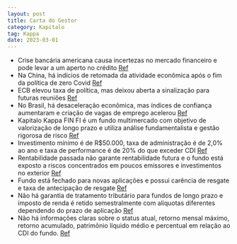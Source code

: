 ```yaml
---
layout: post
title: Carta do Gestor
category: Kapitalo
tag: Kappa
date: 2023-03-01
---
```


- Crise bancária americana causa incertezas no mercado financeiro e pode levar a um aperto no crédito
<a href="#" onclick="search_on_pdf('Cenário Ao longo do mês, a crise bancária americana movimentou os mercados e gerou mais incertezas ')">Ref</a>
- Na China, há indícios de retomada da atividade econômica após o fim da política de zero Covid
<a href="#" onclick="search_on_pdf('maio/22, puxada principalmente pela atividade do setor de serviços. Na China, tivemos a divulgação ')">Ref</a>
- ECB elevou taxa de política, mas deixou aberta a sinalização para futuras reuniões
<a href="#" onclick="search_on_pdf('política em 50bps, como sugerido, para 3.0%. Mas deixou aberta a sinalização para as próximas reuniõ')">Ref</a>
- No Brasil, há desaceleração econômica, mas índices de confiança aumentaram e criação de vagas de emprego acelerou
<a href="#" onclick="search_on_pdf('positivamente: índices de confiança tiveram leve alta e dados de criação de vagas de emprego voltara')">Ref</a>
- Kapitalo Kappa FIN FI é um fundo multimercado com objetivo de valorização de longo prazo e utiliza análise fundamentalista e gestão rigorosa de risco
<a href="#" onclick="search_on_pdf('DezMaterial InformativoKapitalo Kappa FIN FI em Quotas de FI MultimercadoVolatilidade Anualizada')">Ref</a>
- Investimento mínimo é de R$50.000, taxa de administração é de 2,0% ao ano e taxa de performance é de 20% do que exceder CDI
<a href="#" onclick="search_on_pdf('Taxa de Antecipação de Resgate ²5% sobre o valor total resgatado (Cotização em D+1 - dia seguinte a')">Ref</a>
- Rentabilidade passada não garante rentabilidade futura e o fundo está exposto a riscos concentrados em poucos emissores e investimentos no exterior
<a href="#" onclick="search_on_pdf('de investimentos e profissionais especializados antes de tomar sua decisão. O Fundo apresentado pode')">Ref</a>
- Fundo está fechado para novas aplicações e possui carência de resgate e taxa de antecipação de resgate
<a href="#" onclick="search_on_pdf('Carência de ResgateAv. Brigadeiro Faria Lima, 3144 – Cj. 21 – 2º andarPatrimônio Líquido Atualwww')">Ref</a>
- Não há garantia de tratamento tributário para fundos de longo prazo e imposto de renda é retido semestralmente com alíquotas diferentes dependendo do prazo de aplicação
<a href="#" onclick="search_on_pdf('implicando na ocorrência de patrimônio líquido negativo no Fundo e na consequente obrigação do quoti')">Ref</a>
- Não há informações claras sobre o status atual, retorno mensal máximo, retorno acumulado, patrimônio líquido médio e percentual em relação ao CDI do fundo.
<a href="#" onclick="search_on_pdf('www.cvm.gov.br.StatusFechado para aplicações--Retorno Mensal MáximoRetorno AcumuladoPatrimôni')">Ref</a>
